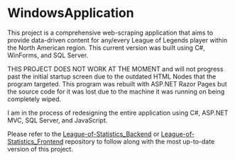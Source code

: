 # WindowsApplication

This project is a comprehensive web-scraping application that aims to provide data-driven content for any/every League of Legends player within the North American region. This current version was built using C#, WinForms, and SQL Server.

THIS PROJECT DOES NOT WORK AT THE MOMENT and will not progress past the initial startup screen due to the outdated HTML Nodes that the program targeted. This program was rebuilt with ASP.NET Razor Pages but the source code for it was lost due to the machine it was running on being completely wiped.

I am in the process of redesigning the entire application using C#, ASP.NET MVC, SQL Server, and JavaScript.

Please refer to the [League-of-Statistics_Backend](https://github.com/domstrevino/League-of-Statistics_Backend) or [League-of-Statistics_Frontend](https://github.com/domstrevino/League-of-Statistics_Frontend) repository to follow along with the most up-to-date version of this project.
